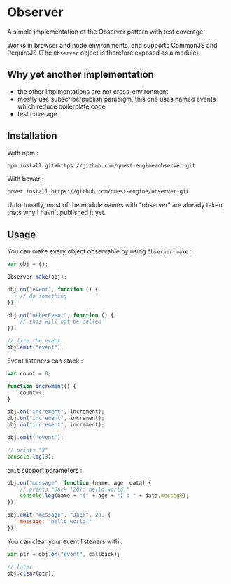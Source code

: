 Observer
========

A simple implementation of the Observer pattern with test coverage.

Works in browser and node environments, and supports CommonJS and RequireJS (The `Observer` object is therefore exposed as a module).

## Why yet another implementation

 * the other implmentations are not cross-environment
 * mostly use subscribe/publish paradigm, this one uses named events which reduce boilerplate code
 * test coverage

## Installation

With npm :

```bash
npm install git+https://github.com/quest-engine/observer.git
```

With bower :

```bash
bower install https://github.com/quest-engine/observer.git
```

Unfortunatly, most of the module names with "observer" are already taken, thats why I havn't published it yet.

## Usage

You can make every object observable by using `Observer.make` :

```javascript
var obj = {};

Observer.make(obj);

obj.on("event", function () {
	// do something
});

obj.on("otherEvent", function () {
	// this will not be called
});

// fire the event
obj.emit("event");
```

Event listeners can stack :

```javascript
var count = 0;

function increment() {
	count++;
}

obj.on("increment", increment);
obj.on("increment", increment);
obj.on("increment", increment);

obj.emit("event");

// prints "3"
console.log(3);
```

`emit` support parameters :

```javascript
obj.on("message", function (name, age, data) {
	// prints "Jack (20): hello world!"
	console.log(name + "(" + age + ") : " + data.message);
});

obj.emit("message", "Jack", 20, {
	message: "hello world!"
});
```

You can clear your event listeners with :

```javascript
var ptr = obj.on("event", callback);

// later
obj.clear(ptr);
```